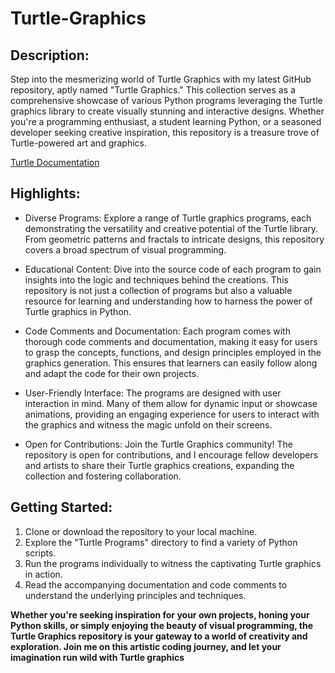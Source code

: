 # Turtle-Graphics
## Description:

Step into the mesmerizing world of Turtle Graphics with my latest GitHub repository, aptly named "Turtle Graphics." This collection serves as a comprehensive showcase of various Python programs leveraging the Turtle graphics library to create visually stunning and interactive designs. Whether you're a programming enthusiast, a student learning Python, or a seasoned developer seeking creative inspiration, this repository is a treasure trove of Turtle-powered art and graphics.

[Turtle Documentation](https://docs.python.org/3/library/turtle.html)

## Highlights:

* Diverse Programs: Explore a range of Turtle graphics programs, each demonstrating the versatility and creative potential of the Turtle library. From geometric patterns and fractals to intricate designs, this repository covers a broad spectrum of visual programming.

* Educational Content: Dive into the source code of each program to gain insights into the logic and techniques behind the creations. This repository is not just a collection of programs but also a valuable resource for learning and understanding how to harness the power of Turtle graphics in Python.

* Code Comments and Documentation: Each program comes with thorough code comments and documentation, making it easy for users to grasp the concepts, functions, and design principles employed in the graphics generation. This ensures that learners can easily follow along and adapt the code for their own projects.

* User-Friendly Interface: The programs are designed with user interaction in mind. Many of them allow for dynamic input or showcase animations, providing an engaging experience for users to interact with the graphics and witness the magic unfold on their screens.

* Open for Contributions: Join the Turtle Graphics community! The repository is open for contributions, and I encourage fellow developers and artists to share their Turtle graphics creations, expanding the collection and fostering collaboration.

## Getting Started:

1. Clone or download the repository to your local machine.
2. Explore the "Turtle Programs" directory to find a variety of Python scripts.
3. Run the programs individually to witness the captivating Turtle graphics in action.
4. Read the accompanying documentation and code comments to understand the underlying principles and techniques.

**Whether you're seeking inspiration for your own projects, honing your Python skills, or simply enjoying the beauty of visual programming, the Turtle Graphics repository is your gateway to a world of creativity and exploration. Join me on this artistic coding journey, and let your imagination run wild with Turtle graphics**
